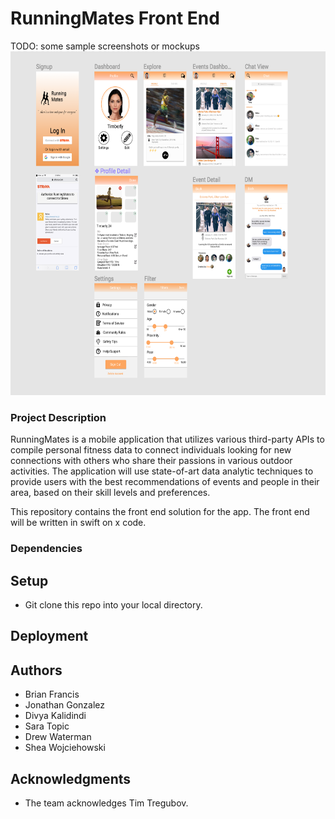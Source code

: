 # RunningMates Front End 
TODO: some sample screenshots or mockups
<img src="https://github.com/dartmouth-cs98/18w-runningmates/blob/master/Screen%20Shot%202018-03-09%20at%201.23.50%20PM.png?raw=true" width="700" height="550">
### Project Description
RunningMates is a mobile application that utilizes various third-party APIs to compile personal fitness data to connect individuals looking for new connections with others who share their passions in various outdoor activities. The application will use state-of-art data analytic techniques to provide users with the best recommendations of events and people in their area, based on their skill levels and preferences.

This repository contains the front end solution for the app. The front end will be written in swift on x code. 


### Dependencies


## Setup

* Git clone this repo into your local directory.


## Deployment


## Authors
* Brian Francis
* Jonathan Gonzalez
* Divya Kalidindi
* Sara Topic
* Drew Waterman
* Shea Wojciehowski

## Acknowledgments
* The team acknowledges Tim Tregubov.
